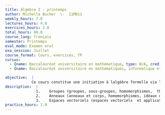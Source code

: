 ```yaml
---
title: Algèbre I - printemps
author: Michelle Bucher  \-  11M011
weekly_hours: 7.0
lectures_hours: 4.0
exercices_hours: 2.0
total_hours: 98.0
course_lang: français
semester: Printemps
eval_mode: Examen oral
exa_session: Juillet
course_format: Cours, exercices, TP
cursus:
  - {name: Baccalauréat universitaire en mathématique, type: N/A, credits: 7.0}
  - {name: Baccalauréat universitaire en mathématiques, informatique et sciences numériques, type: N/A, credits: 5.0}

objective:  |
            Ce cours constitue une initiation à lalgèbre formelle via les structures algébriques les plus fondamentales.
description:  |
              1.	Groupes (groupes, sous-groupes, homomorphismes,  théorème de Lagrange, groupes cycliques,  groupes symétriques, sous-groupes normaux et groupes quotients),
              2.	Anneaux (anneaux et corps, homomorphismes, idéaux et anneaux quotients, anneaux euclidiens, entiers de Gauss, anneaux de polynômes), 
              3.	Espaces vectoriels (espaces vectoriels  et applications linéaires sur un corps quelconque, bases et dimension, théorème du rang).
practice_hours: 1.0
---
```

